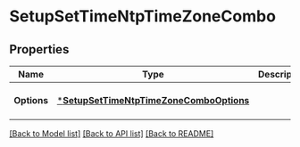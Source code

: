 # SetupSetTimeNtpTimeZoneCombo

## Properties
Name | Type | Description | Notes
------------ | ------------- | ------------- | -------------
**Options** | [***SetupSetTimeNtpTimeZoneComboOptions**](Setup_SetTime_NTPTimeZoneCombo_options.md) |  | [optional] [default to null]

[[Back to Model list]](../README.md#documentation-for-models) [[Back to API list]](../README.md#documentation-for-api-endpoints) [[Back to README]](../README.md)

